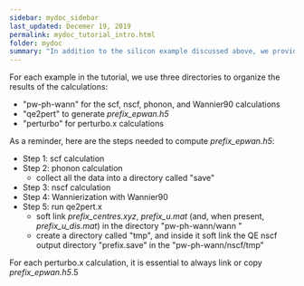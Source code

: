```yaml
---
sidebar: mydoc_sidebar
last_updated: Decemer 19, 2019
permalink: mydoc_tutorial_intro.html
folder: mydoc
summary: "In addition to the silicon example discussed above, we provide several tutorial examples to explore the various capabilities of Perturbo. Before starting this tutorial, please read the sections on perturbo.x and qe2pert.x of this manual."
---
```


For each example in the tutorial, we use three directories to organize the results of the calculations: 

* "pw-ph-wann" for the scf, nscf, phonon, and Wannier90 calculations
* "qe2pert" to generate _prefix\_epwan.h5_
* "perturbo" for perturbo.x calculations

As a reminder, here are the steps needed to compute _prefix\_epwan.h5_:

* Step 1: scf calculation
* Step 2: phonon calculation
  * collect all the data into a directory called "save" 
* Step 3: nscf calculation
* Step 4: Wannierization with Wannier90 
* Step 5: run qe2pert.x
  - soft link _prefix\_centres.xyz_, _prefix\_u.mat_ (and, when present, _prefix\_u\_dis.mat_) in the directory "pw-ph-wann/wann "
  - create a directory called "tmp", and inside it soft link the QE nscf output directory "prefix.save" in the  "pw-ph-wann/nscf/tmp"

For each perturbo.x calculation, it is essential to always link or copy _prefix\_epwan.h5_.5




